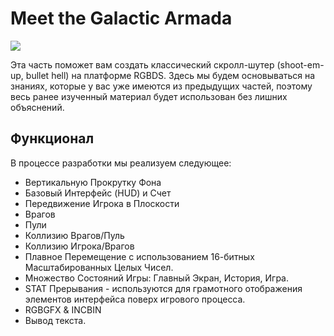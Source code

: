 

# Meet the Galactic Armada

<img class="pixelated" src="../assets/part3/img/rgbds-shmup-gameplay2.gif">

Эта часть поможет вам создать классический скролл-шутер (shoot-em-up, bullet hell) на платформе RGBDS. Здесь мы будем основываться на знаниях, которые у вас уже имеются из предыдущих частей, поэтому весь ранее изученный материал будет использован без лишних объяснений.

## Функционал

В процессе разработки мы реализуем следующее:

- Вертикальную Прокрутку Фона
- Базовый Интерфейс (HUD) и Счет
- Передвижение Игрока в Плоскости
- Врагов
- Пули
- Коллизию Врагов/Пуль
- Коллизию Игрока/Врагов
- Плавное Перемещение с использованием 16-битных Масштабированных Целых Чисел.
- Множество Состояний Игры: Главный Экран, История, Игра.
- STAT Прерывания - используются для грамотного отображения элементов интерфейса поверх игрового процесса.
- RGBGFX & INCBIN
- Вывод текста.
